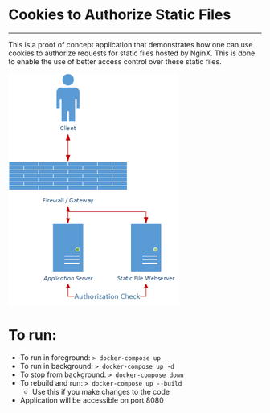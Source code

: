 # Cookies to Authorize Static Files
---

This is a proof of concept application that demonstrates how one can use cookies to authorize requests for static files hosted by NginX. This is done to enable the use of better access control over these static files.

![Sample Network Diagram](./images/static_server_auth.png)

# To run:
* To run in foreground: `> docker-compose up`
* To run in background: `> docker-compose up -d`
* To stop from background: `> docker-compose down`
* To rebuild and run: `> docker-compose up --build`
  * Use this if you make changes to the code 
* Application will be accessible on port 8080
